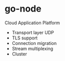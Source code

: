 # go-node
Cloud Application Platform
* Transport layer UDP
* TLS support
* Connection migration
* Stream multiplexing
* Cluster
